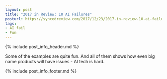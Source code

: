 ```yaml
---
layout: post
title: "2017 in Review: 10 AI Failures"
posturl: https://syncedreview.com/2017/12/23/2017-in-review-10-ai-failures/
tags:
- AI fail
- Fun
---
```


{% include post_info_header.md %}

Some of the examples are quite fun. And all of them shows how even big name products will have issues - AI tech is hard.

<!--more-->
{% include post_info_footer.md %}
